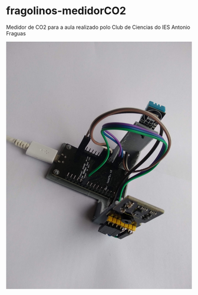 # fragolinos-medidorCO2
Medidor de CO2 para a aula realizado polo Club de Ciencias do IES Antonio Fraguas

![prototipo medidor CO2](./imaxes/prototipo.jpg)

